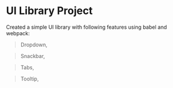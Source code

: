 # UI Library Project

Created a simple UI library with following features using babel and webpack:

> Dropdown,

> Snackbar,

> Tabs,

> Tooltip,

